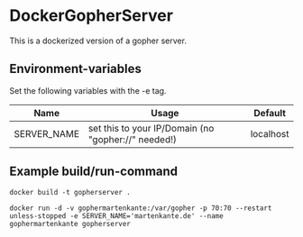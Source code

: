 # DockerGopherServer

This is a dockerized version of a gopher server.

## Environment-variables

Set the following variables with the -e tag.

| Name          | Usage | Default |
| ------------- | ----- | ------- |
| SERVER_NAME  | set this to your IP/Domain (no "gopher://" needed!) | localhost |

## Example build/run-command

``` docker build -t gopherserver . ```

``` docker run -d -v gophermartenkante:/var/gopher -p 70:70 --restart unless-stopped -e SERVER_NAME='martenkante.de' --name gophermartenkante gopherserver ```
